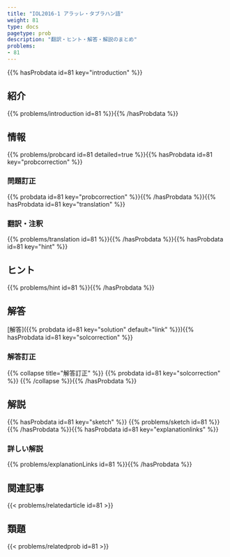 ```yaml
---
title: "IOL2016-1 アラッレ・タブラハン語"
weight: 81
type: docs
pagetype: prob
description: "翻訳・ヒント・解答・解説のまとめ"
problems: 
- 81
---
```


{{% hasProbdata id=81 key="introduction" %}}

## 紹介

{{% problems/introduction id=81 %}}{{% /hasProbdata %}}

## 情報

{{% problems/probcard id=81 detailed=true %}}{{% hasProbdata id=81 key="probcorrection" %}}

### 問題訂正

{{% probdata id=81 key="probcorrection" %}}{{% /hasProbdata %}}{{% hasProbdata id=81 key="translation" %}}

### 翻訳・注釈

{{% problems/translation id=81 %}}{{% /hasProbdata %}}{{% hasProbdata id=81 key="hint" %}}

## ヒント

{{% problems/hint id=81 %}}{{% /hasProbdata %}}

## 解答

[解答]({{% probdata id=81 key="solution" default="link" %}}){{% hasProbdata id=81 key="solcorrection" %}}

### 解答訂正

{{% collapse title="解答訂正" %}}
{{% probdata id=81 key="solcorrection" %}}
{{% /collapse %}}{{% /hasProbdata %}}

## 解説

{{% hasProbdata id=81 key="sketch" %}}
{{% problems/sketch id=81 %}}
{{% /hasProbdata %}}{{% hasProbdata id=81 key="explanationlinks" %}}

### 詳しい解説

{{% problems/explanationLinks id=81 %}}{{% /hasProbdata %}}

## 関連記事

{{< problems/relatedarticle id=81 >}}

## 類題

{{< problems/relatedprob id=81 >}}
